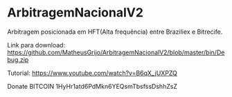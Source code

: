 # ArbitragemNacionalV2

Arbitragem posicionada em HFT(Alta frequência) entre Braziliex e Bitrecife.

Link para download: https://github.com/MatheusGrijo/ArbitragemNacionalV2/blob/master/bin/Debug.zip

Tutorial: https://www.youtube.com/watch?v=B6qX_jUXPZQ

Donate BITCOIN 1HyHr1atd6PdMkn6YEQsmTbsfssDshhZsZ
